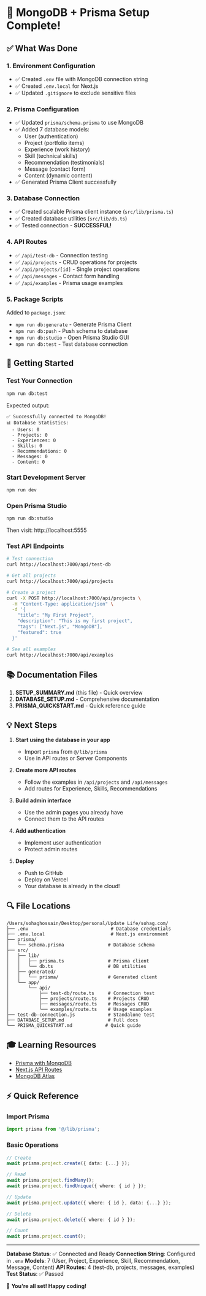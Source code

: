 # 🎉 MongoDB + Prisma Setup Complete!

## ✅ What Was Done

### 1. Environment Configuration
- ✅ Created `.env` file with MongoDB connection string
- ✅ Created `.env.local` for Next.js
- ✅ Updated `.gitignore` to exclude sensitive files

### 2. Prisma Configuration
- ✅ Updated `prisma/schema.prisma` to use MongoDB
- ✅ Added 7 database models:
  - User (authentication)
  - Project (portfolio items)
  - Experience (work history)
  - Skill (technical skills)
  - Recommendation (testimonials)
  - Message (contact form)
  - Content (dynamic content)
- ✅ Generated Prisma Client successfully

### 3. Database Connection
- ✅ Created scalable Prisma client instance (`src/lib/prisma.ts`)
- ✅ Created database utilities (`src/lib/db.ts`)
- ✅ Tested connection - **SUCCESSFUL!**

### 4. API Routes
- ✅ `/api/test-db` - Connection testing
- ✅ `/api/projects` - CRUD operations for projects
- ✅ `/api/projects/[id]` - Single project operations
- ✅ `/api/messages` - Contact form handling
- ✅ `/api/examples` - Prisma usage examples

### 5. Package Scripts
Added to `package.json`:
- `npm run db:generate` - Generate Prisma Client
- `npm run db:push` - Push schema to database
- `npm run db:studio` - Open Prisma Studio GUI
- `npm run db:test` - Test database connection

## 🚀 Getting Started

### Test Your Connection
```bash
npm run db:test
```

Expected output:
```
✅ Successfully connected to MongoDB!
📊 Database Statistics:
  - Users: 0
  - Projects: 0
  - Experiences: 0
  - Skills: 0
  - Recommendations: 0
  - Messages: 0
  - Content: 0
```

### Start Development Server
```bash
npm run dev
```

### Open Prisma Studio
```bash
npm run db:studio
```
Then visit: http://localhost:5555

### Test API Endpoints
```bash
# Test connection
curl http://localhost:7000/api/test-db

# Get all projects
curl http://localhost:7000/api/projects

# Create a project
curl -X POST http://localhost:7000/api/projects \
  -H "Content-Type: application/json" \
  -d '{
    "title": "My First Project",
    "description": "This is my first project",
    "tags": ["Next.js", "MongoDB"],
    "featured": true
  }'

# See all examples
curl http://localhost:7000/api/examples
```

## 📚 Documentation Files

1. **SETUP_SUMMARY.md** (this file) - Quick overview
2. **DATABASE_SETUP.md** - Comprehensive documentation
3. **PRISMA_QUICKSTART.md** - Quick reference guide

## 💡 Next Steps

1. **Start using the database in your app**
   - Import `prisma` from `@/lib/prisma`
   - Use in API routes or Server Components

2. **Create more API routes**
   - Follow the examples in `/api/projects` and `/api/messages`
   - Add routes for Experience, Skills, Recommendations

3. **Build admin interface**
   - Use the admin pages you already have
   - Connect them to the API routes

4. **Add authentication**
   - Implement user authentication
   - Protect admin routes

5. **Deploy**
   - Push to GitHub
   - Deploy on Vercel
   - Your database is already in the cloud!

## 🔍 File Locations

```
/Users/sohaghossain/Desktop/personal/Update Life/sohag.com/
├── .env                              # Database credentials
├── .env.local                        # Next.js environment
├── prisma/
│   └── schema.prisma                # Database schema
├── src/
│   ├── lib/
│   │   ├── prisma.ts                # Prisma client
│   │   └── db.ts                    # DB utilities
│   ├── generated/
│   │   └── prisma/                  # Generated client
│   └── app/
│       └── api/
│           ├── test-db/route.ts     # Connection test
│           ├── projects/route.ts    # Projects CRUD
│           ├── messages/route.ts    # Messages CRUD
│           └── examples/route.ts    # Usage examples
├── test-db-connection.js            # Standalone test
├── DATABASE_SETUP.md                # Full docs
└── PRISMA_QUICKSTART.md            # Quick guide
```

## 🎓 Learning Resources

- [Prisma with MongoDB](https://www.prisma.io/docs/concepts/database-connectors/mongodb)
- [Next.js API Routes](https://nextjs.org/docs/app/building-your-application/routing/route-handlers)
- [MongoDB Atlas](https://www.mongodb.com/docs/atlas/)

## ⚡ Quick Reference

### Import Prisma
```typescript
import prisma from '@/lib/prisma';
```

### Basic Operations
```typescript
// Create
await prisma.project.create({ data: {...} });

// Read
await prisma.project.findMany();
await prisma.project.findUnique({ where: { id } });

// Update
await prisma.project.update({ where: { id }, data: {...} });

// Delete
await prisma.project.delete({ where: { id } });

// Count
await prisma.project.count();
```

---

**Database Status**: ✅ Connected and Ready
**Connection String**: Configured in `.env`
**Models**: 7 (User, Project, Experience, Skill, Recommendation, Message, Content)
**API Routes**: 4 (test-db, projects, messages, examples)
**Test Status**: ✅ Passed

🎉 **You're all set! Happy coding!**
